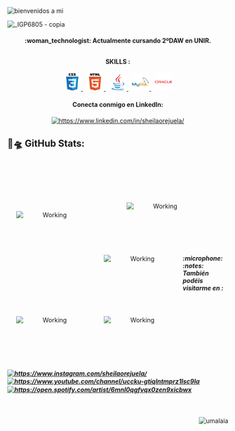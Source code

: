 ![bienvenidos a mi](https://user-images.githubusercontent.com/123022804/228921675-9ae92320-1427-42cc-9a72-c714ffa035c6.png)






![_IGP6805 - copia](https://user-images.githubusercontent.com/123022804/228633528-90964b51-4ea3-4d3e-a2d7-a95675b94e63.JPG)


<h4 align="center"> :woman_technologist: Actualmente cursando 2ºDAW en UNIR. 

</br> SKILLS :</h4>

<p align="center"> <a href="https://www.w3schools.com/css/" target="_blank" rel="noreferrer"> <img src="https://raw.githubusercontent.com/devicons/devicon/master/icons/css3/css3-original-wordmark.svg" alt="css3" width="40" height="40"/> </a>  &nbsp;
<a href="https://www.w3.org/html/" target="_blank" rel="noreferrer"> <img src="https://raw.githubusercontent.com/devicons/devicon/master/icons/html5/html5-original-wordmark.svg" alt="html5" width="40" height="40"/> </a>  &nbsp;
<a href="https://www.java.com" target="_blank" rel="noreferrer"> <img src="https://raw.githubusercontent.com/devicons/devicon/master/icons/java/java-original.svg" alt="java" width="40" height="40"/> </a>  &nbsp;
<a href="https://www.mysql.com/" target="_blank" rel="noreferrer"> <img src="https://raw.githubusercontent.com/devicons/devicon/master/icons/mysql/mysql-original-wordmark.svg" alt="mysql" width="40" height="40"/> </a>  &nbsp;
<a href="https://www.oracle.com/" target="_blank" rel="noreferrer"> <img src="https://raw.githubusercontent.com/devicons/devicon/master/icons/oracle/oracle-original.svg" alt="oracle" width="40" height="40"/> </a> </p>


<h4 align="center">Conecta conmigo en LinkedIn:</h4>
<p align="center">
<a href="https://www.linkedin.com/in/sheilaorejuela/" target="blank"><img align="center" src="https://raw.githubusercontent.com/rahuldkjain/github-profile-readme-generator/master/src/images/icons/Social/linked-in-alt.svg" alt="https://www.linkedin.com/in/sheilaorejuela/" height="30" width="40" /></a>
</p>




## 🚀🛸 GitHub Stats:
<!-- ![](https://github-readme-stats.vercel.app/api?username=umalaia&theme=omni&hide_border=false&include_all_commits=false&count_private=false)<br/> -->
<!-- ![](https://github-readme-streak-stats.herokuapp.com/?user=umalaia&theme=omni&hide_border=false)<br/> -->
<!-- ![](https://github-readme-stats.vercel.app/api/top-langs/?username=umalaia&theme=omni&hide_border=false&include_all_commits=false&count_private=false&layout=compact) -->
<p align="left">
<img src="https://camo.githubusercontent.com/20d5579c1f108fe15724d1e48b391e7a9c65c8e6dba664f64583576214cfbc13/68747470733a2f2f6769746875622d726561646d652d73746174732e76657263656c2e6170702f6170693f757365726e616d653d756d616c616961267468656d653d6f6d6e6926686964655f626f726465723d66616c736526696e636c7564655f616c6c5f636f6d6d6974733d66616c736526636f756e745f707269766174653d66616c7365" alt="" data-canonical-src="https://github-readme-stats.vercel.app/api?username=umalaia&amp;theme=omni&amp;hide_border=false&amp;include_all_commits=false&amp;count_private=false" style="width: 40%;">
&nbsp;&nbsp;&nbsp;&nbsp;&nbsp;&nbsp;&nbsp;
<img src="https://camo.githubusercontent.com/5f44fda8d7004382dc57f04e448ca668c5bbccc3ceda248e7cd034a4b9b48f1d/68747470733a2f2f6769746875622d726561646d652d73746174732e76657263656c2e6170702f6170692f746f702d6c616e67732f3f757365726e616d653d756d616c616961267468656d653d6f6d6e6926686964655f626f726465723d66616c736526696e636c7564655f616c6c5f636f6d6d6974733d66616c736526636f756e745f707269766174653d66616c7365266c61796f75743d636f6d70616374" alt="" data-canonical-src="https://github-readme-stats.vercel.app/api/top-langs/?username=umalaia&amp;theme=omni&amp;hide_border=false&amp;include_all_commits=false&amp;count_private=false&amp;layout=compact" style="width: 33%;">
 </p>
  
</br>
</br>
</br>

<p align="center">
  <img src="https://media.giphy.com/media/VjAB0fOmK15Ze/giphy.gif" alt="Working" style="width: 160px;
            height: 100px; display: inline-block; margin: 20px 
            float: left" data-target="animated-image.originalImage">
  <img src="https://media.giphy.com/media/ARrQFpc6km5eU/giphy-downsized-large.gif" alt="Working" style="width: 160px;
            height: 100px; display: inline-block; margin: 20px;
            float: left" data-target="animated-image.originalImage">
  <img src="https://media.giphy.com/media/zBOqRPmkEF3Ow/giphy.gif" alt="Working" style="width: 160px;
            height: 100px; display: inline-block; margin: 20px;
            float: left" data-target="animated-image.originalImage">
   <img src="https://media.giphy.com/media/KpACNEh8jXK2Q/giphy.gif" alt="Working" style="width: 160px;
            height: 100px; display: inline-block; margin: 20px;
            float: left" data-target="animated-image.originalImage">
   <img src="https://media.giphy.com/media/3o85xDWOG8Sbl9yQzm/giphy.gif" alt="Working" style="width: 160px;
            height: 100px; display: inline-block; margin: 20px;
            float: left" data-target="animated-image.originalImage">
<p/>

<h5> :microphone: :notes: También podéis visitarme en : 
<p align="left">
&nbsp &nbsp &nbsp &nbsp &nbsp &nbsp &nbsp &nbsp &nbsp &nbsp 
<a href="https://www.instagram.com/sheilaorejuela/" target="blank"><img align="center" src="https://raw.githubusercontent.com/rahuldkjain/github-profile-readme-generator/master/src/images/icons/Social/instagram.svg" alt="https://www.instagram.com/sheilaorejuela/" height="20" width="30" /></a>
<a href="https://www.youtube.com/channel/UCckU-gTIqLNTmPrz1lsc9lA" target="blank"><img align="center" src="https://raw.githubusercontent.com/rahuldkjain/github-profile-readme-generator/master/src/images/icons/Social/youtube.svg" alt="https://www.youtube.com/channel/uccku-gtiqlntmprz1lsc9la" height="20" width="30" /></a>
<a href="https://open.spotify.com/artist/6mnL0QGfvqX0zEN9xiCbwx" target="blank"><img align="center" src="https://raw.githubusercontent.com/rahuldkjain/github-profile-readme-generator/master/src/images/icons/Social/spotify.svg" alt="https://open.spotify.com/artist/6mnl0qgfvqx0zen9xicbwx" height="20" width="30" /></a>
</p> </h5>



<p align="left"> <a href="https://twitter.com/" target="blank"><img src="https://img.shields.io/twitter/follow/?logo=twitter&style=for-the-badge" alt="" /></a> </p>



<p align="right"> <img src="https://komarev.com/ghpvc/?username=umalaia&label=Visitas%20al%20perfil&color=017C91&style=plastic" alt="umalaia" /> </p>
